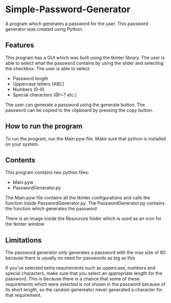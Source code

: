 # Simple-Password-Generator

A program which generates a password for the user.
This password generator was created using Python.

## Features
This program has a GUI which was built using the tkinter library.
The user is able to select what the password contains by using the slider and selecting the checkbox.
The user is able to select:
- Password length
- Uppercase letters (ABC)
- Numbers (0-9)
- Special characters (@!~? etc.)

The user can generate a password using the generate button.
The password can be copied to the clipboard by pressing the copy button.

## How to run the program
To run the program, run the Main.pyw file.
Make sure that python is installed on your system.

## Contents
This program contains two python files:
- Main.pyw
- PasswordGenerator.py

The Main.pyw file contains all the tkinter configurations and calls the function inside PasswordGenerator.py.
The PasswordGenerator.py contains the function which generates the password

There is an image inside the Resources folder which is used as an icon for the tkinter window

## Limitations
The password generator only generates a password with the max size of 60 because there is usually no need for passwords as big as this

If you've selected extra requirements such as uppercase, numbers and special characters, make sure that you select an appropriate length for the password.
This is because there is a chance that some of these requirements which were selected is not shown in the password because of its short length, so the random genereator never generated a character for that requirement.

